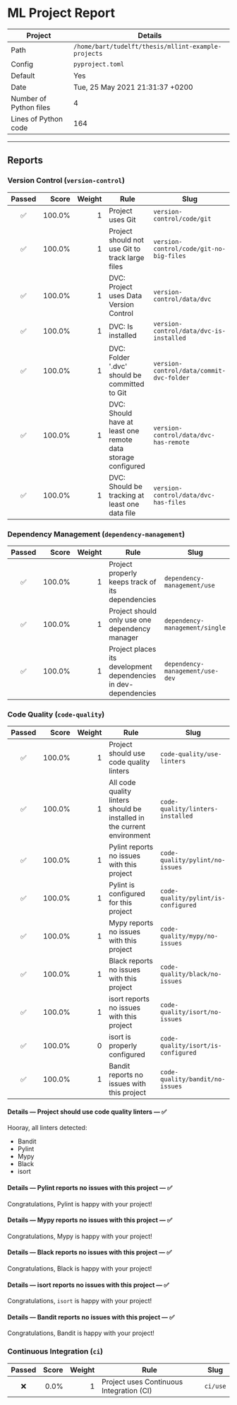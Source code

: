 # ML Project Report
Project | Details
--------|--------
Path    | `/home/bart/tudelft/thesis/mllint-example-projects`
Config  | `pyproject.toml`
Default | Yes
Date    | Tue, 25 May 2021 21:31:37 +0200 
Number of Python files | 4
Lines of Python code | 164

---

## Reports

### Version Control (`version-control`)

Passed | Score | Weight | Rule | Slug
:-----:|------:|-------:|------|-----
✅ | 100.0% | 1 | Project uses Git | `version-control/code/git`
✅ | 100.0% | 1 | Project should not use Git to track large files | `version-control/code/git-no-big-files`
✅ | 100.0% | 1 | DVC: Project uses Data Version Control | `version-control/data/dvc`
✅ | 100.0% | 1 | DVC: Is installed | `version-control/data/dvc-is-installed`
✅ | 100.0% | 1 | DVC: Folder '.dvc' should be committed to Git | `version-control/data/commit-dvc-folder`
✅ | 100.0% | 1 | DVC: Should have at least one remote data storage configured | `version-control/data/dvc-has-remote`
✅ | 100.0% | 1 | DVC: Should be tracking at least one data file | `version-control/data/dvc-has-files`

### Dependency Management (`dependency-management`)

Passed | Score | Weight | Rule | Slug
:-----:|------:|-------:|------|-----
✅ | 100.0% | 1 | Project properly keeps track of its dependencies | `dependency-management/use`
✅ | 100.0% | 1 | Project should only use one dependency manager | `dependency-management/single`
✅ | 100.0% | 1 | Project places its development dependencies in dev-dependencies | `dependency-management/use-dev`

### Code Quality (`code-quality`)

Passed | Score | Weight | Rule | Slug
:-----:|------:|-------:|------|-----
✅ | 100.0% | 1 | Project should use code quality linters | `code-quality/use-linters`
✅ | 100.0% | 1 | All code quality linters should be installed in the current environment | `code-quality/linters-installed`
✅ | 100.0% | 1 | Pylint reports no issues with this project | `code-quality/pylint/no-issues`
✅ | 100.0% | 1 | Pylint is configured for this project | `code-quality/pylint/is-configured`
✅ | 100.0% | 1 | Mypy reports no issues with this project | `code-quality/mypy/no-issues`
✅ | 100.0% | 1 | Black reports no issues with this project | `code-quality/black/no-issues`
✅ | 100.0% | 1 | isort reports no issues with this project | `code-quality/isort/no-issues`
✅ | 100.0% | 0 | isort is properly configured | `code-quality/isort/is-configured`
✅ | 100.0% | 1 | Bandit reports no issues with this project | `code-quality/bandit/no-issues`

#### Details — Project should use code quality linters — ✅

Hooray, all linters detected:

- Bandit
- Pylint
- Mypy
- Black
- isort


#### Details — Pylint reports no issues with this project — ✅

Congratulations, Pylint is happy with your project!

#### Details — Mypy reports no issues with this project — ✅

Congratulations, Mypy is happy with your project!

#### Details — Black reports no issues with this project — ✅

Congratulations, Black is happy with your project!

#### Details — isort reports no issues with this project — ✅

Congratulations, `isort` is happy with your project!

#### Details — Bandit reports no issues with this project — ✅

Congratulations, Bandit is happy with your project!

### Continuous Integration (`ci`)

Passed | Score | Weight | Rule | Slug
:-----:|------:|-------:|------|-----
❌ | 0.0% | 1 | Project uses Continuous Integration (CI) | `ci/use`

